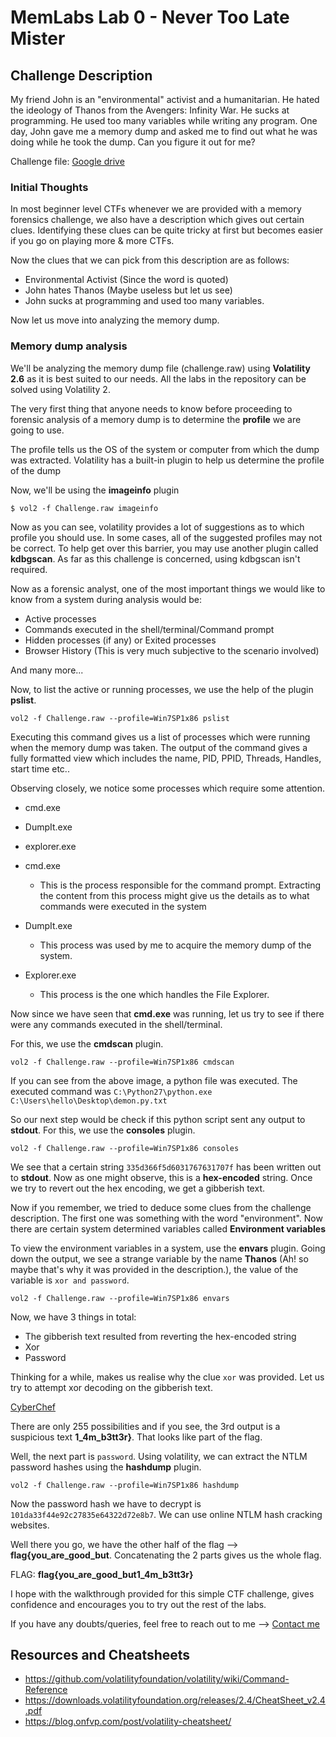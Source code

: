 # **MemLabs Lab 0 - Never Too Late Mister**

## **Challenge Description**

My friend John is an "environmental" activist and a humanitarian. He hated the ideology of Thanos from the Avengers: Infinity War. He sucks at programming. He used too many variables while writing any program. One day, John gave me a memory dump and asked me to find out what he was doing while he took the dump. Can you figure it out for me?

Challenge file: [Google drive](https://drive.google.com/file/d/1MjMGRiPzweCOdikO3DTaVfbdBK5kyynT/view)

### Initial Thoughts

In most beginner level CTFs whenever we are provided with a memory forensics challenge, we also have a description which gives out certain clues. Identifying these clues can be quite tricky at first but becomes easier if you go on playing more & more CTFs.

Now the clues that we can pick from this description are as follows:
+ Environmental Activist (Since the word is quoted)
+ John hates Thanos (Maybe useless but let us see)
+ John sucks at programming and used too many variables.

Now let us move into analyzing the memory dump.

### Memory dump analysis

We'll be analyzing the memory dump file (challenge.raw) using **Volatility 2.6** as it is best suited to our needs. All the labs in the repository can be solved using Volatility 2.

The very first thing that anyone needs to know before proceeding to forensic analysis of a memory dump is to determine the **profile** we are going to use.

The profile tells us the OS of the system or computer from which the dump was extracted. Volatility has a built-in plugin to help us determine the profile of the dump

Now, we'll be using the **imageinfo** plugin

`$ vol2 -f Challenge.raw imageinfo`

Now as you can see, volatility provides a lot of suggestions as to which profile you should use. In some cases, all of the suggested profiles may not be correct. To help get over this barrier, you may use another plugin called **kdbgscan**. As far as this challenge is concerned, using kdbgscan isn't required.

Now as a forensic analyst, one of the most important things we would like to know from a system during analysis would be:
+ Active processes
+ Commands executed in the shell/terminal/Command prompt
+ Hidden processes (if any) or Exited processes
+ Browser History (This is very much subjective to the scenario involved)

And many more...

Now, to list the active or running processes, we use the help of the plugin **pslist**.

`vol2 -f Challenge.raw --profile=Win7SP1x86 pslist`

Executing this command gives us a list of processes which were running when the memory dump was taken. The output of the command gives a fully formatted view which includes the name, PID, PPID, Threads, Handles, start time etc..

Observing closely, we notice some processes which require some attention.

+ cmd.exe
+ DumpIt.exe
+ explorer.exe

+ cmd.exe
    + This is the process responsible for the command prompt. Extracting the content from this process might give us the details as to what commands were executed in the system
+ DumpIt.exe
    + This process was used by me to acquire the memory dump of the system.
+ Explorer.exe
    + This process is the one which handles the File Explorer.

Now since we have seen that **cmd.exe** was running, let us try to see if there were any commands executed in the shell/terminal.

For this, we use the **cmdscan** plugin.

`vol2 -f Challenge.raw --profile=Win7SP1x86 cmdscan`


If you can see from the above image, a python file was executed. The executed command was `C:\Python27\python.exe C:\Users\hello\Desktop\demon.py.txt`

So our next step would be check if this python script sent any output to **stdout**. For this, we use the **consoles** plugin.

`vol2 -f Challenge.raw --profile=Win7SP1x86 consoles`

We see that a certain string `335d366f5d6031767631707f` has been written out to **stdout**. Now as one might observe, this is a **hex-encoded** string. Once we try to revert out the hex encoding, we get a gibberish text.

Now if you remember, we tried to deduce some clues from the challenge description. The first one was something with the word "environment". Now there are certain system determined variables called **Environment variables**

To view the environment variables in a system, use the **envars** plugin. Going down the output, we see a strange variable by the name **Thanos** (Ah! so maybe that's why it was provided in the description.), the value of the variable is `xor and password`.

`vol2 -f Challenge.raw --profile=Win7SP1x86 envars`

Now, we have 3 things in total:

+ The gibberish text resulted from reverting the hex-encoded string
+ Xor
+ Password

Thinking for a while, makes us realise why the clue `xor` was provided. Let us try to attempt xor decoding on the gibberish text.

[CyberChef](https://gchq.github.io/CyberChef/#recipe=From_Hex('Auto')XOR_Brute_Force(1,100,0,'Standard',false,true,false,'')&input=MzM1ZDM2NmY1ZDYwMzE3Njc2MzE3MDdm)


There are only 255 possibilities and if you see, the 3rd output is a suspicious text **1_4m_b3tt3r}**. That looks like part of the flag.

Well, the next part is `password`. Using volatility, we can extract the NTLM password hashes using the **hashdump** plugin.

`vol2 -f Challenge.raw --profile=Win7SP1x86 hashdump`

Now the password hash we have to decrypt is `101da33f44e92c27835e64322d72e8b7`. We can use online NTLM hash cracking websites.

Well there you go, we have the other half of the flag --> **flag{you_are_good_but**. Concatenating the 2 parts gives us the whole flag.

FLAG: **flag{you_are_good_but1_4m_b3tt3r}**

I hope with the walkthrough provided for this simple CTF challenge, gives confidence and encourages you to try out the rest of the labs.

If you have any doubts/queries, feel free to reach out to me --> [Contact me](https://github.com/stuxnet999/MemLabs#author)

## Resources and Cheatsheets

+ https://github.com/volatilityfoundation/volatility/wiki/Command-Reference
+ https://downloads.volatilityfoundation.org/releases/2.4/CheatSheet_v2.4.pdf
+ https://blog.onfvp.com/post/volatility-cheatsheet/
